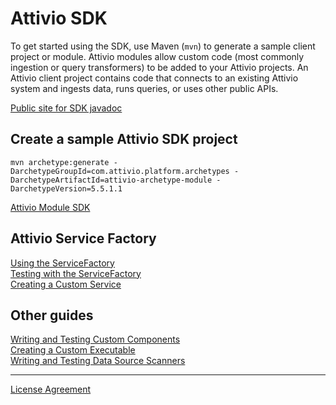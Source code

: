 # Attivio SDK
To get started using the SDK, use Maven (`mvn`) to generate a sample client project or module.  Attivio modules allow custom
code (most commonly ingestion or query transformers) to be added to your Attivio projects.  An Attivio client project contains
code that connects to an existing Attivio system and ingests data, runs queries, or uses other public APIs.

[Public site for SDK javadoc](https://attivio.github.io/unpublished/index.html)

## Create a sample Attivio SDK project

    mvn archetype:generate -DarchetypeGroupId=com.attivio.platform.archetypes -DarchetypeArtifactId=attivio-archetype-module -DarchetypeVersion=5.5.1.1

[Attivio Module SDK](attivio_module_sdk.md)

## Attivio Service Factory

[Using the ServiceFactory](service_factory.md)  
[Testing with the ServiceFactory](testing_service_factory.md)  
[Creating a Custom Service](creating_a_custom_service.md)  

## Other guides

[Writing and Testing Custom Components](writing_and_testing_components.md)  
[Creating a Custom Executable](creating_a_custom_executable.md)  
[Writing and Testing Data Source Scanners](writing_and_testing_scanners.md)  



***
[License Agreement](license.md)
